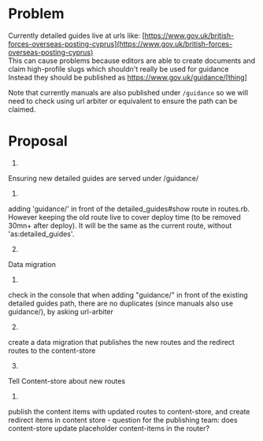 # Problem

Currently detailed guides live at urls like: [https://www.gov.uk/british-forces-overseas-posting-cyprus](https://www.gov.uk/british-forces-overseas-posting-cyprus)  
This can cause problems because editors are able to create documents and claim high-profile slugs which shouldn't really be used for guidance  
Instead they should be published as https://www.gov.uk/guidance/[thing]

Note that currently manuals are also published under `/guidance` so we will need to check using url arbiter or equivalent to ensure the path can be claimed.

# Proposal

1. 

Ensuring new detailed guides are served under /guidance/

  1. 

adding 'guidance/' in front of the detailed\_guides#show route in routes.rb. However keeping the old route live to cover deploy time (to be removed 30mn+ after deploy). It will be the same as the current route,&nbsp;without 'as:detailed\_guides'.

2. 

Data migration

  1. 

check in the console that when adding "guidance/" in front of the existing detailed guides path, there are no duplicates (since manuals also use guidance/), by asking url-arbiter

  2. 

create a data migration that publishes the new routes and the redirect routes to the content-store

3. 

Tell Content-store about new routes

  1. 

publish the content items with updated routes to content-store, and create redirect items in content store - question for the publishing team: does content-store update placeholder content-items in the router?

&nbsp;

